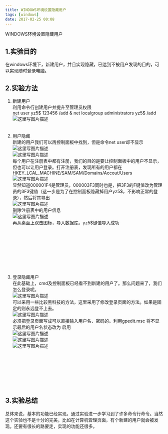 ```yaml
---
title: WINDOWS环境设置隐藏用户
tags: [windows]
date: 2017-02-25 00:08
---
```

WINDOWS环境设置隐藏用户
<!-- more -->
<link rel="stylesheet" type="text/css" href="http://static.blog.csdn.net/css/csdn_blog_detail.min.css">
<div class="markdown_views"><h2 id="1实验目的">1.实验目的</h2>
<p>在windows环境下，新建用户，并且实现隐藏，已达到不被用户发现的目的，可以实现随时登录电脑。</p>
<h2 id="2实验方法">2.实验方法</h2>
<ol>
<li>新建用户 <br>
利用命令行创建用户并提升至管理员权限 <br>
net user yz5<span>$</span> 123456 /add &amp; net localgroup administrators yz5$ /add <br>
<img alt="这里写图片描述" src="http://img.blog.csdn.net/20170224233832948?watermark/2/text/aHR0cDovL2Jsb2cuY3Nkbi5uZXQvcXFfMzE0ODExODc=/font/5a6L5L2T/fontsize/400/fill/I0JBQkFCMA==/dissolve/70/gravity/SouthEast" title=""/></br></br></br></li>
<li>用户隐藏 <br>
新建的用户我们可以再控制面板中找到，但是命令net user却不显示 <br>
<img alt="这里写图片描述" src="http://img.blog.csdn.net/20170224233952982?watermark/2/text/aHR0cDovL2Jsb2cuY3Nkbi5uZXQvcXFfMzE0ODExODc=/font/5a6L5L2T/fontsize/400/fill/I0JBQkFCMA==/dissolve/70/gravity/SouthEast" title=""> <br>
<img alt="这里写图片描述" src="http://img.blog.csdn.net/20170224234051624?watermark/2/text/aHR0cDovL2Jsb2cuY3Nkbi5uZXQvcXFfMzE0ODExODc=/font/5a6L5L2T/fontsize/400/fill/I0JBQkFCMA==/dissolve/70/gravity/SouthEast" title=""> <br>
每个用户在注册表中都有注册，我们的目的是要让控制面板中的用户不显示，但也可以让用户登录。打开注册表，发现所有的用户都在HKEY_LCAL_MACHINE/SAM/SAM/Domains/Accout/Users <br>
<img alt="这里写图片描述" src="http://img.blog.csdn.net/20170224234129593?watermark/2/text/aHR0cDovL2Jsb2cuY3Nkbi5uZXQvcXFfMzE0ODExODc=/font/5a6L5L2T/fontsize/400/fill/I0JBQkFCMA==/dissolve/70/gravity/SouthEast" title=""> <br>
显然知道000001F4是管理员，000003F3同时也是，把3F3的F键值改为管理员的3F3键值（这一步是为了在控制面板隐藏掉用户yz5$，不影响正常的登录），然后将其导出 <br>
<img alt="这里写图片描述" src="http://img.blog.csdn.net/20170224234651695?watermark/2/text/aHR0cDovL2Jsb2cuY3Nkbi5uZXQvcXFfMzE0ODExODc=/font/5a6L5L2T/fontsize/400/fill/I0JBQkFCMA==/dissolve/70/gravity/SouthEast" title=""> <br>
删除注册表中的用户信息 <br>
<img alt="这里写图片描述" src="http://img.blog.csdn.net/20170224234818291?watermark/2/text/aHR0cDovL2Jsb2cuY3Nkbi5uZXQvcXFfMzE0ODExODc=/font/5a6L5L2T/fontsize/400/fill/I0JBQkFCMA==/dissolve/70/gravity/SouthEast" title=""> <br>
再从桌面上双击图标，导入数据库。yz5$键值导入成功</br></img></br></br></img></br></br></img></br></br></img></br></img></br></br></li>
<li>登录隐藏用户 <br>
在此基础上，cmd及控制面板已经看不到新建的用户了。那么问题来了，我们怎么登录呢。 <br>
<img alt="这里写图片描述" src="http://img.blog.csdn.net/20170224235346727?watermark/2/text/aHR0cDovL2Jsb2cuY3Nkbi5uZXQvcXFfMzE0ODExODc=/font/5a6L5L2T/fontsize/400/fill/I0JBQkFCMA==/dissolve/70/gravity/SouthEast" title=""> <br>
可以采用一些比较黑科技的方法，这里采用了修改登录页面的方法。如果是固定的则永远登不上去。 <br>
<img alt="这里写图片描述" src="http://img.blog.csdn.net/20170224235618244?watermark/2/text/aHR0cDovL2Jsb2cuY3Nkbi5uZXQvcXFfMzE0ODExODc=/font/5a6L5L2T/fontsize/400/fill/I0JBQkFCMA==/dissolve/70/gravity/SouthEast" title=""> <br>
必须把登录页面写成可以直接输入用户名、密码的。利用gpedit.msc 将不显示最后的用户名状态改为 启用 <br>
<img alt="这里写图片描述" src="http://img.blog.csdn.net/20170224235900900?watermark/2/text/aHR0cDovL2Jsb2cuY3Nkbi5uZXQvcXFfMzE0ODExODc=/font/5a6L5L2T/fontsize/400/fill/I0JBQkFCMA==/dissolve/70/gravity/SouthEast" title=""> <br>
<img alt="这里写图片描述" src="http://img.blog.csdn.net/20170225000958477?watermark/2/text/aHR0cDovL2Jsb2cuY3Nkbi5uZXQvcXFfMzE0ODExODc=/font/5a6L5L2T/fontsize/400/fill/I0JBQkFCMA==/dissolve/70/gravity/SouthEast" title=""> <br>
<img alt="这里写图片描述" src="http://img.blog.csdn.net/20170225001153079?watermark/2/text/aHR0cDovL2Jsb2cuY3Nkbi5uZXQvcXFfMzE0ODExODc=/font/5a6L5L2T/fontsize/400/fill/I0JBQkFCMA==/dissolve/70/gravity/SouthEast" title=""/></br></img></br></img></br></br></img></br></br></img></br></br></li>
</ol>
<h2 id="3实验总结">3.实验总结</h2>
<p>总体来说，基本的功能已经实现。通过实验进一步学习到了许多命令行命令。当然这个实验也不是十分的完美，比如在计算机管理页面，有个新建的用户就会被发现。还要有很长的路要走，实现的功能还很多。</p></div>